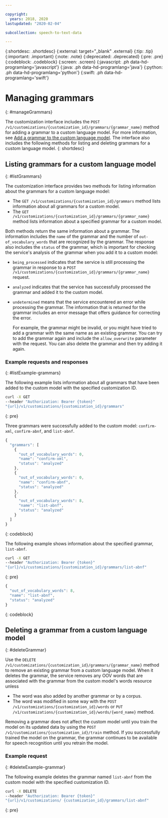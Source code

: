 ```yaml
---

copyright:
  years: 2018, 2020
lastupdated: "2020-02-04"

subcollection: speech-to-text-data

---
```


{:shortdesc: .shortdesc}
{:external: target="_blank" .external}
{:tip: .tip}
{:important: .important}
{:note: .note}
{:deprecated: .deprecated}
{:pre: .pre}
{:codeblock: .codeblock}
{:screen: .screen}
{:javascript: .ph data-hd-programlang='javascript'}
{:java: .ph data-hd-programlang='java'}
{:python: .ph data-hd-programlang='python'}
{:swift: .ph data-hd-programlang='swift'}

# Managing grammars
{: #manageGrammars}

The customization interface includes the `POST /v1/customizations/{customization_id}/grammars/{grammar_name}` method for adding a grammar to a custom language model. For more information, see [Add a grammar to the custom language model](/docs/speech-to-text-data?topic=speech-to-text-data-grammarAdd#addGrammar). The interface also includes the following methods for listing and deleting grammars for a custom language model.
{: shortdesc}

## Listing grammars for a custom language model
{: #listGrammars}

The customization interface provides two methods for listing information about the grammars for a custom language model:

-   The `GET /v1/customizations/{customization_id}/grammars` method lists information about all grammars for a custom model.
-   The `GET /v1/customizations/{customization_id}/grammars/{grammar_name}` method lists information about a specified grammar for a custom model.

Both methods return the same information about a grammar. The information includes the `name` of the grammar and the number of `out-of_vocabulary_words` that are recognized by the grammar. The response also includes the `status` of the grammar, which is important for checking the service's analysis of the grammar when you add it to a custom model:

-   `being_processed` indicates that the service is still processing the grammar in response to a `POST /v1/customizations/{customization_id}/grammars/{grammar_name}` request.
-   `analyzed` indicates that the service has successfully processed the grammar and added it to the custom model.
-   `undetermined` means that the service encountered an error while processing the grammar. The information that is returned for the grammar includes an error message that offers guidance for correcting the error.

    For example, the grammar might be invalid, or you might have tried to add a grammar with the same name as an existing grammar. You can try to add the grammar again and include the `allow_overwrite` parameter with the request. You can also delete the grammar and then try adding it again.

### Example requests and responses
{: #listExample-grammars}

The following example lists information about all grammars that have been added to the custom model with the specified customization ID.

```bash
curl -X GET
--header "Authorization: Bearer {token}"
"{url}/v1/customizations/{customization_id}/grammars"
```
{: pre}

Three grammars were successfully added to the custom model: `confirm-xml`, `confirm-abnf`, and `list-abnf`.

```javascript
{
  "grammars": [
    {
      "out_of_vocabulary_words": 0,
      "name": "confirm-xml",
      "status": "analyzed"
    },
    {
      "out_of_vocabulary_words": 0,
      "name": "confirm-abnf",
      "status": "analyzed"
    },
    {
      "out_of_vocabulary_words": 8,
      "name": "list-abnf",
      "status": "analyzed"
    }
  ]
}
```
{: codeblock}

The following example shows information about the specified grammar, `list-abnf`.

```bash
curl -X GET
--header "Authorization: Bearer {token}"
"{url}/v1/customizations/{customization_id}/grammars/list-abnf"
```
{: pre}

```javascript
{
  "out_of_vocabulary_words": 8,
  "name": "list-abnf",
  "status": "analyzed"
}
```
{: codeblock}

## Deleting a grammar from a custom language model
{: #deleteGrammar}

Use the `DELETE /v1/customizations/{customization_id}/grammars/{grammar_name}` method to remove an existing grammar from a custom language model. When it deletes the grammar, the service removes any OOV words that are associated with the grammar from the custom model's words resource unless

-   The word was also added by another grammar or by a corpus.
-   The word was modified in some way with the `POST /v1/customizations/{customization_id}/words` or `PUT /v1/customizations/{customization_id}/words/{word_name}` method.

Removing a grammar does not affect the custom model until you train the model on its updated data by using the `POST /v1/customizations/{customization_id}/train` method. If you successfully trained the model on the grammar, the grammar continues to be available for speech recognition until you retrain the model.

### Example request
{: #deleteExample-grammar}

The following example deletes the grammar named `list-abnf` from the custom model with the specified customization ID.

```bash
curl -X DELETE
--header "Authorization: Bearer {token}"
"{url}/v1/customizations/ {customization_id}/grammars/list-abnf"
```
{: pre}

